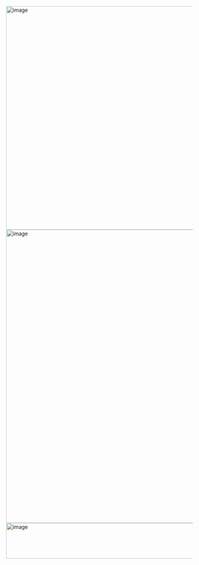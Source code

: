 <img width="628" height="602" alt="image" src="https://github.com/user-attachments/assets/30214262-36aa-4ddc-90bd-bba95b78038f" />
<img width="715" height="790" alt="image" src="https://github.com/user-attachments/assets/8b6070fd-a893-4e6a-a4b6-deb4a3c1c2e4" />
<img width="511" height="96" alt="image" src="https://github.com/user-attachments/assets/b0195550-79d1-47aa-bd21-a7c2c6774559" />




